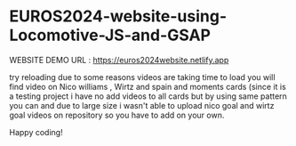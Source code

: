# EUROS2024-website-using-Locomotive-JS-and-GSAP

WEBSITE DEMO URL : https://euros2024website.netlify.app

try reloading due to some reasons videos are taking time to load 
you will find video on Nico williams , Wirtz and spain and moments cards (since it is a testing project i have no add videos to all cards but by using same pattern you can and due to large size i wasn't able to upload nico goal and wirtz goal videos on repository so you have to add on your own.

Happy coding!
